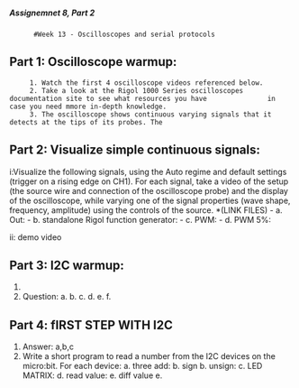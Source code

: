 ##### Assignemnet 8, Part 2
          #Week 13 - Oscilloscopes and serial protocols
 ## Part 1: Oscilloscope warmup:
         1. Watch the first 4 oscilloscope videos referenced below.
         2. Take a look at the Rigol 1000 Series oscilloscopes documentation site to see what resources you have               in case you need mmore in-depth knowledge.
         3. The oscilloscope shows continuous varying signals that it detects at the tips of its probes. The 
         
 ## Part 2: Visualize simple continuous signals:
   i:Visualize the following signals, using the Auto regime and default settings (trigger on a rising edge on CH1). For each signal, take a video of the setup (the source wire and connection of the oscilloscope probe) and the display of the oscilloscope, while varying one of the signal properties (wave shape, frequency, amplitude) using the controls of the source. *(LINK FILES)
       - a. Out:
       - b. standalone Rigol function generator:
       - c. PWM:
       - d. PWM 5%:
 
   ii: demo video
   
 ## Part 3: I2C warmup:
1.
2. Question:
a.
b. 
c. 
d. 
e. 
f. 

    
 ## Part 4: fIRST STEP WITH I2C
 
1. Answer: a,b,c
2. Write a short program to read a number from the I2C devices on the micro:bit. For each device:
 a. three add:
 b. sign
 b. unsign:
 c. LED MATRIX:
 d. read value:
 e. diff value
 e. 
